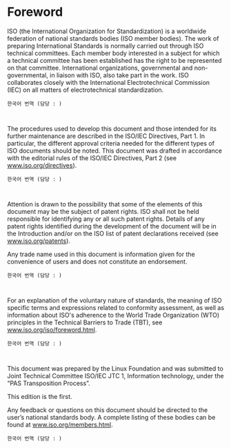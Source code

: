 # Foreword

ISO (the International Organization for Standardization) is a worldwide federation of national standards bodies (ISO member bodies). The work of preparing International Standards is normally carried out through ISO technical committees. Each member body interested in a subject for which a technical committee has been established has the right to be represented on that committee. International organizations, governmental and non-governmental, in liaison with ISO, also take part in the work. ISO collaborates closely with the International Electrotechnical Commission (IEC) on all matters of electrotechnical standardization. 

```
한국어 번역 (담당 : )



```


The procedures used to develop this document and those intended for its further maintenance are described in the ISO/IEC Directives, Part 1. In particular, the different approval criteria needed for the different types of ISO documents should be noted. This document was drafted in accordance with the editorial rules of the ISO/IEC Directives, Part 2 (see www.iso.org/directives). 

```
한국어 번역 (담당 : )



```

Attention is drawn to the possibility that some of the elements of this document may be the subject of patent rights. ISO shall not be held responsible for identifying any or all such patent rights. Details of any patent rights identified during the development of the document will be in the Introduction and/or on the ISO list of patent declarations received (see www.iso.org/patents). 

Any trade name used in this document is information given for the convenience of users and does not constitute an endorsement. 

```
한국어 번역 (담당 : )



```

For an explanation of the voluntary nature of standards, the meaning of ISO specific terms and expressions related to conformity assessment, as well as information about ISO's adherence to the World Trade Organization (WTO) principles in the Technical Barriers to Trade (TBT), see www.iso.org/iso/foreword.html. 

```
한국어 번역 (담당 : )



```

This document was prepared by the Linux Foundation and was submitted to Joint Technical Committee ISO/IEC JTC 1, Information technology, under the “PAS Transposition Process”. 

This edition is the first. 

Any feedback or questions on this document should be directed to the user’s national standards body. A complete listing of these bodies can be found at www.iso.org/members.html.

```
한국어 번역 (담당 : )



```